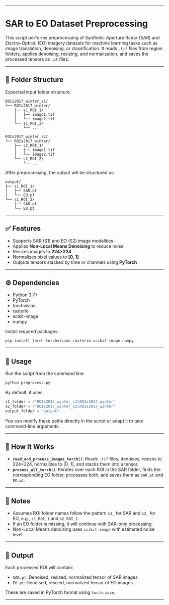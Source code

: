 
---

# SAR to EO Dataset Preprocessing

This script performs preprocessing of Synthetic Aperture Radar (SAR) and Electro-Optical (EO) imagery datasets for machine learning tasks such as image translation, denoising, or classification. It reads `.tif` files from region folders, applies denoising, resizing, and normalization, and saves the processed tensors as `.pt` files.

---

## 📂 Folder Structure

Expected input folder structure:

```
ROIs2017_winter_s1/
└── ROIs2017_winter/
    ├── s1_ROI_1/
    │   ├── image1.tif
    │   └── image2.tif
    └── s1_ROI_2/
        └── ...
        
ROIs2017_winter_s2/
└── ROIs2017_winter/
    ├── s2_ROI_1/
    │   ├── image1.tif
    │   └── image2.tif
    └── s2_ROI_2/
        └── ...
```

After preprocessing, the output will be structured as:

```
output/
├── s1_ROI_1/
│   ├── SAR.pt
│   └── EO.pt
└── s1_ROI_2/
    ├── SAR.pt
    └── EO.pt
```

---

## ✅ Features

* Supports SAR (S1) and EO (S2) image modalities
* Applies **Non-Local Means Denoising** to reduce noise
* Resizes images to **224×224**
* Normalizes pixel values to **\[0, 1]**
* Outputs tensors stacked by time or channels using **PyTorch**

---

## ⚙️ Dependencies

* Python 3.7+
* PyTorch
* torchvision
* rasterio
* scikit-image
* numpy

Install required packages:

```bash
pip install torch torchvision rasterio scikit-image numpy
```

---

## 🚀 Usage

Run the script from the command line:

```bash
python preprocess.py
```

By default, it uses:

```python
s1_folder = r"ROIs2017_winter_s1\ROIs2017_winter"
s2_folder = r"ROIs2017_winter_s2\ROIs2017_winter"
output_folder = "output"
```

You can modify these paths directly in the script or adapt it to take command-line arguments.

---

## 🧠 How It Works

* **`read_and_process_images_torch()`**: Reads `.tif` files, denoises, resizes to 224×224, normalizes to \[0, 1], and stacks them into a tensor.
* **`process_all_torch()`**: Iterates over each ROI in the SAR folder, finds the corresponding EO folder, processes both, and saves them as `SAR.pt` and `EO.pt`.

---

## 📌 Notes

* Assumes ROI folder names follow the pattern `s1_` for SAR and `s2_` for EO, e.g., `s1_ROI_1` and `s2_ROI_1`.
* If an EO folder is missing, it will continue with SAR-only processing.
* Non-Local Means denoising uses `scikit-image` with estimated noise level.

---

## 📁 Output

Each processed ROI will contain:

* `SAR.pt`: Denoised, resized, normalized tensor of SAR images
* `EO.pt`: Denoised, resized, normalized tensor of EO images

These are saved in PyTorch format using `torch.save`.

---
